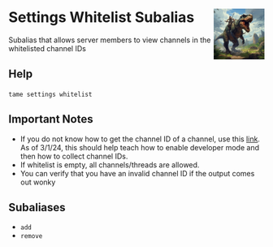 <h1>Settings Whitelist Subalias<img align="right" src="../../../Data/main.png" width="100px"></h1>

Subalias that allows server members to view channels in the whitelisted channel IDs

## Help
`tame settings whitelist`

## Important Notes
- If you do not know how to get the channel ID of a channel, use this [link](https://tokenizedhq.com/discord-channel-id/#how-to-get-a-discord-channel-id). As of 3/1/24, this should help teach how to enable developer mode and then how to collect channel IDs.
- If whitelist is empty, all channels/threads are allowed.
- You can verify that you have an invalid channel ID if the output comes out wonky

## Subaliases
- `add`
- `remove`